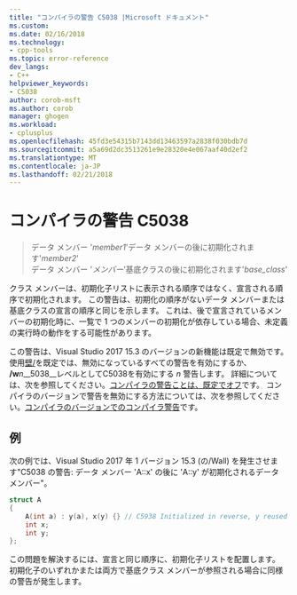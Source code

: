 ```yaml
---
title: "コンパイラの警告 C5038 |Microsoft ドキュメント"
ms.custom: 
ms.date: 02/16/2018
ms.technology:
- cpp-tools
ms.topic: error-reference
dev_langs:
- C++
helpviewer_keywords:
- C5038
author: corob-msft
ms.author: corob
manager: ghogen
ms.workload:
- cplusplus
ms.openlocfilehash: 45fd3e54315b7143dd13463597a2838f030bdb7d
ms.sourcegitcommit: a5a69d2dc3513261e9e28320e4e067aaf40d2ef2
ms.translationtype: MT
ms.contentlocale: ja-JP
ms.lasthandoff: 02/21/2018
---
```

# <a name="compiler-warning-c5038"></a>コンパイラの警告 C5038

> データ メンバー '*member1*'データ メンバーの後に初期化されます'*member2*'  
> データ メンバー '*メンバー*'基底クラスの後に初期化されます'*base_class*'  

クラス メンバーは、初期化子リストに表示される順序ではなく、宣言される順序で初期化されます。 この警告は、初期化の順序がないデータ メンバーまたは基底クラスの宣言の順序と同じを示します。 これは、後で宣言されているメンバーの初期化時に、一覧で 1 つのメンバーの初期化が依存している場合、未定義の実行時の動作をする可能性があります。

この警告は、Visual Studio 2017 15.3 のバージョンの新機能は既定で無効です。 使用[壁/](../../build/reference/compiler-option-warning-level.md)を既定では、無効になっているすべての警告を有効にするか、 __/w__*n*__5038__レベルとしてC5038を有効にする *n* 警告します。 詳細については、次を参照してください。[コンパイラの警告ことは、既定でオフ](../../preprocessor/compiler-warnings-that-are-off-by-default.md)です。 コンパイラのバージョンで警告を無効にする方法については、次を参照してください。[コンパイラのバージョンでのコンパイラ警告](compiler-warnings-by-compiler-version.md)です。

## <a name="example"></a>例

次の例では、Visual Studio 2017 年 1 バージョン 15.3 (の/Wall) を発生させます"C5038 の警告: データ メンバー 'A::x' の後に 'A::y' が初期化されるデータ メンバー"。

```cpp
struct A
{
    A(int a) : y(a), x(y) {} // C5938 Initialized in reverse, y reused
    int x;
    int y;
};
```

この問題を解決するには、宣言と同じ順序に、初期化子リストを配置します。 初期化子のいずれかまたは両方で基底クラス メンバーが参照される場合に同様の警告が発生します。
